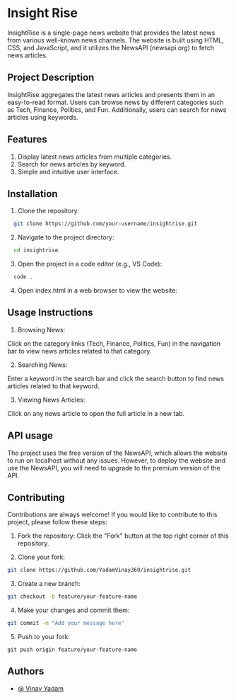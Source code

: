 
# Insight Rise

InsightRise is a single-page news website that provides the latest news from various well-known news channels. The website is built using HTML, CSS, and JavaScript, and it utilizes the NewsAPI (newsapi.org) to fetch news articles.


## Project Description
InsightRise aggregates the latest news articles and presents them in an easy-to-read format. Users can browse news by different categories such as Tech, Finance, Politics, and Fun. Additionally, users can search for news articles using keywords.
## Features
1. Display latest news articles from multiple categories.
2. Search for news articles by keyword.
3. Simple and intuitive user interface.
## Installation

1. Clone the repository:

```bash
  git clone https://github.com/your-username/insightrise.git

```

2. Navigate to the project directory:

```bash
  cd insightrise
```
3. Open the project in a code editor (e.g., VS Code):

```bash
  code .
```

4. Open index.html in a web browser to view the website:

    
## Usage Instructions

1. Browsing News:

Click on the category links (Tech, Finance, Politics, Fun) in the navigation bar to view news articles related to that category.

2. Searching News:

Enter a keyword in the search bar and click the search button to find news articles related to that keyword.

3. Viewing News Articles:

Click on any news article to open the full article in a new tab.
## API usage

The project uses the free version of the NewsAPI, which allows the website to run on localhost without any issues. However, to deploy the website and use the NewsAPI, you will need to upgrade to the premium version of the API.


## Contributing

Contributions are always welcome! If you would like to contribute to this project, please follow these steps:

1. Fork the repository: 
Click the "Fork" button at the top right corner of this repository.

2. Clone your fork:

```bash 
git clone https://github.com/YadamVinay369/insightrise.git
```

3. Create a new branch:

```bash 
git checkout -b feature/your-feature-name
```
4. Make your changes and commit them:

```bash 
git commit -m "Add your message here"
```

5. Push to your fork:

```
git push origin feature/your-feature-name

```



## Authors

- [@ Vinay Yadam](https://www.github.com/YadamVinay369)


